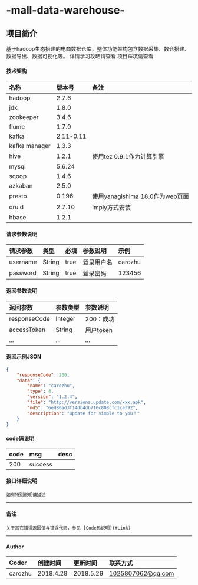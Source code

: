 # -mall-data-warehouse-

## 项目简介
基于hadoop生态搭建的电商数据仓库，整体功能架构包含数据采集、数仓搭建、数据导出、数据可视化等。
详情学习攻略请查看
项目踩坑请查看
#### 技术架构

| 名称 | 版本号 | 备注 |
| :--- | :--- | :--- |
| hadoop | 2.7.6 |  |
| jdk | 1.8.0 |  |
| zookeeper | 3.4.6 |  |
| flume | 1.7.0 |  |
| kafka | 2.11-0.11 |  |
| kafka  manager| 1.3.3 |  |
| hive| 1.2.1 | 使用tez 0.9.1作为计算引擎 |
| mysql| 5.6.24 |  |
| sqoop| 1.4.6 |  |
| azkaban| 2.5.0 |  |
| presto| 0.196 |使用yanagishima 18.0作为web页面|
| druid| 2.7.10 | imply方式安装 |
| hbase| 1.2.1 |  |

#### 请求参数说明

| 请求参数 | 类型 | 必填 | 参数说明 | 示例 |
| :--- | :--- | :--- | :--- | :--- |
| username | String | true | 登录用户名 |carozhu |
| password | String | true | 登录密码   |123456   |

#### 返回参数说明

| 返回参数 | 参数类型 | 参数说明 |
| :--- | :--- | :--- |
| responseCode | Integer | 200：成功|
| accessToken | String | 用户token|
| ... | ... | ... |

#### 返回示例JSON

```json
{
    "responseCode": 200,
    "data": {
        "name": "carozhu",
        "type": 4,
        "version": "1.2.4",
        "file": "http://versions.update.com/xxx.apk",
        "md5": "6ed86ad3f14db4db716c808cfc1ca392",
        "description": "update for simple to you！"
    }
}
```

#### code码说明

| code | msg | desc |
| :--- | :--- | :--- |
| 200 | success |  |

#### 接口详细说明 

``` 
如有特别说明请描述

```

---

#### 备注
``` 
关于其它错误返回值与错误代码，参见 [Code码说明](#Link)

```
---
#### Author

| Coder   | 创建时间 | 更新时间 |联系方式 |
| :---     | :---| :--- | :--- |
| carozhu  | 2018.4.28 |2018.5.29  |1025807062@qq.com  |


